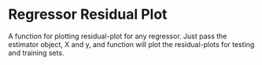 # Regressor Residual Plot
A function for plotting residual-plot for any regressor.
Just pass the estimator object, X and y, and function will plot the residual-plots for testing and training sets.
